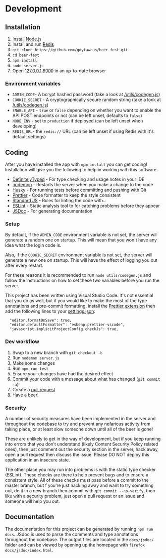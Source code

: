 # Development

## Installation

1. Install [Node.js](https://nodejs.org/)
2. Install and run [Redis](https://redis.io/download)
3. `git clone https://github.com/guyfawcus/beer-fest.git`
4. `cd beer-fest`
5. `npm install`
6. `node server.js`
7. Open [127.0.0.1:8000](http://127.0.0.1:8000/) in an up-to-date browser

### Environment variables

- `ADMIN_CODE`- A bcrypt hashed password (take a look at [/utils/codegen.js](/utils/codegen.js))
- `COOKIE_SECRET` - A cryptographically secure random string (take a look at [/utils/codegen.js](/utils/codegen.js))
- `ENABLE_API` - `true` or `false` depending on whether you want to enable the API POST endpoints or not (can be left unset, defaults to `false`)
- `NODE_ENV` - set to `production` if deployed (can be left unset when developing)
- `REDIS_URL`- the `redis://` URL (can be left unset if using Redis with it's default settings)

## Coding

After you have installed the app with `npm install` you can get coding!
Installation will give you the following to help in working with this software:

- [DefinitelyTyped](https://github.com/DefinitelyTyped/DefinitelyTyped#readme) - For type checking and usage notes in your IDE
- [nodemon](https://nodemon.io/) - Restarts the server when you make a change to the code
- [Husky](https://github.com/typicode/husky#readme) - For running tests before committing and pushing with Git
- [Prettier](https://prettier.io/) - Code formatter to keep the style consistent
- [Standard JS](https://standardjs.com/) - Rules for linting the code with...
- [ESLint](https://eslint.org/) - Static analysis tool to for catching problems before they appear
- [JSDoc](https://jsdoc.app/) - For generating documentation

### Setup

By default, if the `ADMIN_CODE` environment variable is not set,
the server will generate a random one on startup.
This will mean that you won't have any idea what the login code is.

Also, if the `COOKIE_SECRET` environment variable is not set,
the server will generate a new one on startup.
This will have the effect of logging you out after every restart.

For these reasons it is recommended to run `node utils/codegen.js` and follow the instructions on how to set these two variables before you run the server.

This project has been written using Visual Studio Code.
It's not essential that you do as well,
but if you would like to make the most of the type annotations and pre-commit formatting,
install the [Prettier extension](https://github.com/prettier/prettier-vscode)
then add the following lines to your [settings.json](https://code.visualstudio.com/docs/getstarted/settings):

```
  "editor.formatOnSave": true,
  "editor.defaultFormatter": "esbenp.prettier-vscode",
  "javascript.implicitProjectConfig.checkJs": true,
```

### Dev workflow

1. Swap to a new branch with `git checkout -b`
2. Run `nodemon server.js`
3. Make some changes
4. Run `npm run test`
5. Ensure your changes have had the desired effect
6. Commit your code with a message about what has changed (`git commit -a`)
7. Create a [pull request](https://help.github.com/en/github/collaborating-with-issues-and-pull-requests/about-pull-requests)
8. Have a beer!

### Security

A number of security measures have been implemented in the server
and throughout the codebase to try and prevent any nefarious activity from taking place,
or at least slow someone down until all of the beer is gone!

These are unlikely to get in the way of development,
but if you keep running into errors that you don't understand (likely Content Security Policy related ones),
then just comment out the security section in the server,
hack away, open a pull request then discuss the issue.
Please DO NOT deploy this application in an insecure state.

The other place you may run into problems is with the static type checker (ESLint).
These checks are there to help prevent bugs and to ensure a consistent style.
All of these checks must pass before a commit to the master branch,
but f you're just hacking away and want to try something out,
do it in a new branch then commit with `git commit --no-verify`,
then like with a security problem,
just open a pull request or an issue and someone will help you out.

## Documentation

The documentation for this project can be generated by running `npm run docs`. JSdoc is used to parse the comments and type annotations throughout the codebase. The output files are located in the `docs/jsdoc/` folder and can be viewed by opening up the homepage with `firefox docs/jsdoc/index.html`.

